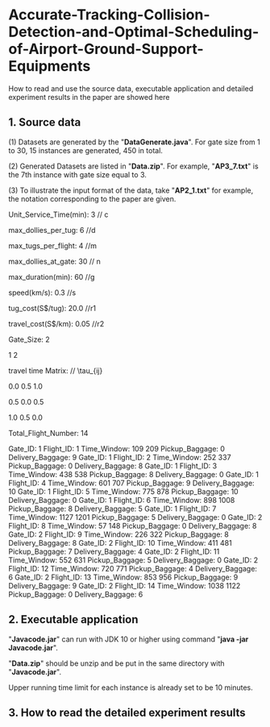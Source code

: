 # Accurate-Tracking-Collision-Detection-and-Optimal-Scheduling-of-Airport-Ground-Support-Equipments

How to read and use the source data, executable application and detailed experiment results in the paper are showed here

## 1. Source data

(1) Datasets are generated by the "**DataGenerate.java**". For gate size from 1 to 30, 15 instances are generated, 450 in total.

(2) Generated Datasets are listed in "**Data.zip**". For example, "**AP3_7.txt**" is the 7th instance with gate size equal to 3.

(3) To illustrate the  input format of the data, take "**AP2_1.txt**" for example,  the notation corresponding to the paper are given.

Unit_Service_Time(min): 3  		// c 

max_dollies_per_tug: 6  			//d

max_tugs_per_flight: 4				//m

max_dollies_at_gate: 30			 // n

max_duration(min): 60				//g

speed(km/s): 0.3							//s

tug_cost(S$/tug): 20.0					//r1

travel_cost(S$/km): 0.05				//r2

Gate_Size: 2

1 2 

travel time Matrix:   // \tau_{ij}

0.0 0.5 1.0 

0.5 0.0 0.5 

1.0 0.5 0.0 

Total_Flight_Number: 14

Gate_ID: 1 Flight_ID: 1 Time_Window: 109 209 Pickup_Baggage: 0 Delivery_Baggage: 9 
Gate_ID: 1 Flight_ID: 2 Time_Window: 252 337 Pickup_Baggage: 0 Delivery_Baggage: 8 
Gate_ID: 1 Flight_ID: 3 Time_Window: 438 538 Pickup_Baggage: 8 Delivery_Baggage: 0 
Gate_ID: 1 Flight_ID: 4 Time_Window: 601 707 Pickup_Baggage: 9 Delivery_Baggage: 10 
Gate_ID: 1 Flight_ID: 5 Time_Window: 775 878 Pickup_Baggage: 10 Delivery_Baggage: 0 
Gate_ID: 1 Flight_ID: 6 Time_Window: 898 1008 Pickup_Baggage: 8 Delivery_Baggage: 5 
Gate_ID: 1 Flight_ID: 7 Time_Window: 1127 1201 Pickup_Baggage: 5 Delivery_Baggage: 0 
Gate_ID: 2 Flight_ID: 8 Time_Window: 57 148 Pickup_Baggage: 0 Delivery_Baggage: 8 
Gate_ID: 2 Flight_ID: 9 Time_Window: 226 322 Pickup_Baggage: 8 Delivery_Baggage: 8 
Gate_ID: 2 Flight_ID: 10 Time_Window: 411 481 Pickup_Baggage: 7 Delivery_Baggage: 4 
Gate_ID: 2 Flight_ID: 11 Time_Window: 552 631 Pickup_Baggage: 5 Delivery_Baggage: 0 
Gate_ID: 2 Flight_ID: 12 Time_Window: 720 771 Pickup_Baggage: 4 Delivery_Baggage: 6 
Gate_ID: 2 Flight_ID: 13 Time_Window: 853 956 Pickup_Baggage: 9 Delivery_Baggage: 9 
Gate_ID: 2 Flight_ID: 14 Time_Window: 1038 1122 Pickup_Baggage: 0 Delivery_Baggage: 6 

## 2. Executable application 

"**Javacode.jar**" can run with JDK 10 or higher using command "**java -jar Javacode.jar**".

 "**Data.zip**" should be unzip and be put in the same directory with "**Javacode.jar**".

Upper running time limit for each instance is already set to be 10 minutes. 

## 3. How to read the detailed experiment results

